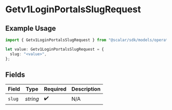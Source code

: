 # Getv1LoginPortalsSlugRequest

## Example Usage

```typescript
import { Getv1LoginPortalsSlugRequest } from "@scalar/sdk/models/operations";

let value: Getv1LoginPortalsSlugRequest = {
  slug: "<value>",
};
```

## Fields

| Field              | Type               | Required           | Description        |
| ------------------ | ------------------ | ------------------ | ------------------ |
| `slug`             | *string*           | :heavy_check_mark: | N/A                |
